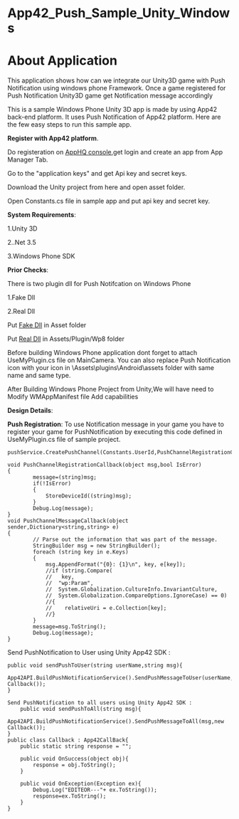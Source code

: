App42_Push_Sample_Unity_Windows
===============================
# About Application
This application shows how can we integrate our Unity3D game with Push Notification using windows phone Framework.
Once a game registered for Push Notification Unity3D game get Notification message accordingly

This is a sample Windows Phone Unity 3D app is made by using App42 back-end platform. It uses Push Notification of App42 platform. Here are the few easy steps to run this sample app.

__Register with App42 platform__.

Do registeration on [AppHQ console](!https://apphq.shephertz.com/register/app42Login),get login and create an app from App Manager Tab.

Go to the "application keys" and get Api key and secret keys.

Download the Unity project from here and open asset folder.

Open Constants.cs file in sample app and put api key and secret key.

__System Requirements__:

1.Unity 3D

2..Net 3.5
 
3.Windows Phone SDK

__Prior Checks__:

There is two plugin dll for Push Notifcation on Windows Phone

1.Fake Dll

2.Real Dll

Put [Fake Dll](!https://github.com/rahulpshephertz/App42_PushPlugin_Sample_Unity_Windows/tree/master/Push_Notification_Plugin/UnityPluginForWindowsPhone/FakeDLL/bin/Release) in Asset folder

Put [Real Dll](!https://github.com/rahulpshephertz/App42_PushPlugin_Sample_Unity_Windows/tree/master/Push_Notification_Plugin/UnityPluginForWindowsPhone/RealDLL/Bin/Release) in Assets/Plugin/Wp8 folder

Before building Windows Phone application dont forget to attach UseMyPlugin.cs file on MainCamera.
You can also replace Push Notification icon with your icon in \Assets\plugins\Android\assets folder with same name and same type.

After Building Windows Phone Project from Unity,We will have need to Modify WMAppManifest file
Add capabilities 
  <Capability Name="ID_CAP_PUSH_NOTIFICATION" />
  <Capability Name="ID_CAP_PROXIMITY" />
  
__Design Details__:

__Push Registration__: To use Notification message in your game you have to register your game for PushNotification by executing this code defined in UseMyPlugin.cs file of sample project.
```
pushService.CreatePushChannel(Constants.UserId,PushChannelRegistrationCallback,PushChannelMessageCallback);

void PushChannelRegistrationCallback(object msg,bool IsError)
{	
		message=(string)msg;
		if(!IsError)
		{
			StoreDeviceId((string)msg);
		}
		Debug.Log(message);
}
void PushChannelMessageCallback(object sender,Dictionary<string,string> e)
{	
		// Parse out the information that was part of the message.
		StringBuilder msg = new StringBuilder();
		foreach (string key in e.Keys)
		{
			msg.AppendFormat("{0}: {1}\n", key, e[key]);	
		    //if (string.Compare(
		    //   key,
		    //  "wp:Param",
		    //  System.Globalization.CultureInfo.InvariantCulture,
		    //  System.Globalization.CompareOptions.IgnoreCase) == 0)
		    //{
		    //    relativeUri = e.Collection[key];
		    //}
		}
		message=msg.ToString();
		Debug.Log(message);
}
```
Send PushNotification to User using Unity App42 SDK :
```
public void sendPushToUser(string userName,string msg){
		App42API.BuildPushNotificationService().SendPushMessageToUser(userName,msg,new Callback());
}

Send PushNotification to all users using Unity App42 SDK :
	public void sendPushToAll(string msg){
		App42API.BuildPushNotificationService().SendPushMessageToAll(msg,new Callback());	
}
public class Callback : App42CallBack{
	public static string response = "";
	
	public void OnSuccess(object obj){
		response = obj.ToString();
	}
	
	public void OnException(Exception ex){
		Debug.Log("EDITEOR---"+ ex.ToString());
		response=ex.ToString();
	}
}
```

